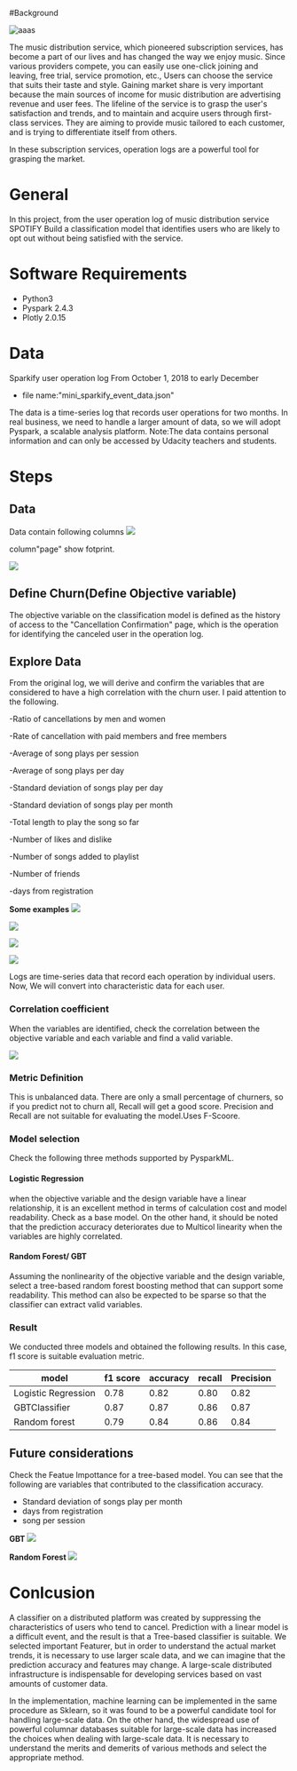 
#Background

![aaas](source/spokify/2020-09-05-20-20-07.png)

The music distribution service, which pioneered subscription services, has become a part of our lives and has changed the way we enjoy music.
Since various providers compete, you can easily use one-click joining and leaving, free trial, service promotion, etc.,
Users can choose the service that suits their taste and style.
Gaining market share is very important because the main sources of income for music distribution are advertising revenue and user fees. 
The lifeline of the service is to grasp the user's satisfaction and trends, and to maintain and acquire users through first-class services.
They are aiming to provide music tailored to each customer, and is trying to differentiate itself from others.

In these subscription services, operation logs are a powerful tool for grasping the market.


# General

In this project, from the user operation log of music distribution service SPOTIFY
Build a classification model that identifies users who are likely to opt out without being satisfied with the service.


# Software Requirements
- Python3
- Pyspark 2.4.3
- Plotly 2.0.15

# Data
Sparkify user operation log From October 1, 2018 to early December
- file name:"mini_sparkify_event_data.json"  

The data is a time-series log that records user operations for two months.
In real business, we need to handle a larger amount of data, so we will adopt Pyspark, a scalable analysis platform.
Note:The data contains personal information and can only be accessed by Udacity teachers and students.


# Steps
## Data

Data contain following columns
![](2020-09-05-20-28-37.png)


column"page" show fotprint.

![](2020-09-05-20-31-31.png)

## Define Churn(Define Objective variable)

The objective variable on the classification model is defined as the history of access 
to the "Cancellation Confirmation" page, which is the operation for identifying the canceled user in the operation log.

## Explore Data    

From the original log, we will derive and confirm the variables that are considered to have a high correlation with the churn user.
I paid attention to the following.

-Ratio of cancellations by men and women

-Rate of cancellation with paid members and free members

-Average of song plays per session

-Average of song plays per day

-Standard deviation of songs play per day

-Standard deviation of songs play per month

-Total length to play the song so far

-Number of likes and dislike

-Number of songs added to playlist

-Number of friends

-days from registration


**Some examples**
![](2020-09-05-20-54-37.png)

![](2020-09-05-20-55-52.png)

![](2020-09-05-20-56-37.png)

![](2020-09-05-20-59-16.png)



Logs are time-series data that record each operation by individual users. 
Now, We will convert into characteristic data for each user.


### Correlation coefficient
When the variables are identified, check the correlation between the objective variable and each variable and find a valid variable.

![](2020-09-05-20-01-32.png)

### Metric Definition
This is unbalanced data.
There are only a small percentage of churners, so if you predict not to churn all, Recall will get a good score.
Precision and Recall are not suitable for evaluating the model.Uses F-Scoore.

### Model selection
Check the following three methods supported by PysparkML.


#### Logistic Regression
when the objective variable and the design variable have a linear relationship, it is an excellent method in terms of calculation cost and model readability. Check as a base model.
On the other hand, it should be noted that the prediction accuracy deteriorates due to Multicol linearity when the variables are highly correlated.

#### Random Forest/ GBT
Assuming the nonlinearity of the objective variable and the design variable, select a tree-based random forest boosting method that can support some readability.
This method can also be expected to be sparse so that the classifier can extract valid variables.




### Result

We conducted three models and obtained the following results. In this case, f1 score is suitable evaluation metric.

|model               | f1 score | accuracy | recall  | Precision |
|--------------------|----------|----------|---------|-----------|
|Logistic Regression | 0.78     | 0.82     | 0.80    | 0.82      |
|GBTClassifier       | 0.87     | 0.87     | 0.86    | 0.87      |
|Random forest       | 0.79     | 0.84     | 0.86    | 0.84      |


## Future considerations

Check the Featue Impottance for a tree-based model.
You can see that the following are variables that contributed to the classification accuracy.

- Standard deviation of songs play per month
- days from registration
- song per session


**GBT**
![](2020-09-05-20-03-49.png)

**Random Forest**
![](2020-09-05-20-08-17.png)




# Conlcusion

A classifier on a distributed platform was created by suppressing the characteristics of users who tend to cancel. Prediction with a linear model is a difficult event, and the result is that a Tree-based classifier is suitable.
We selected important Featurer, but in order to understand the actual market trends, it is necessary to use larger scale data, and we can imagine that the prediction accuracy and features may change. A large-scale distributed infrastructure is indispensable for developing services based on vast amounts of customer data.


In the implementation, machine learning can be implemented in the same procedure as Sklearn, so it was found to be a powerful candidate tool for handling large-scale data.
On the other hand, the widespread use of powerful columnar databases suitable for large-scale data has increased the choices when dealing with large-scale data. It is necessary to understand the merits and demerits of various methods and select the appropriate method.
